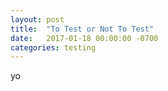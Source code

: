 ```yaml
---
layout: post
title:  "To Test or Not To Test"
date:   2017-01-18 00:00:00 -0700
categories: testing
---
```


yo

